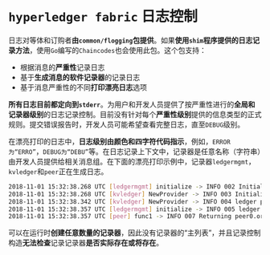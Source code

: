 # `hyperledger fabric` 日志控制

日志对等体和订购者**由`common/flogging`包提供**。如果**使用`shim`程序提供的日志记录方法**，使用`Go`编写的`Chaincodes`也会使用此包。这个包支持：

+ 根据消息的**严重性**记录日志
+ 基于**生成消息的软件记录器**的记录日志
+ 基于消息严重性的不同**打印漂亮日志**选项

**所有日志目前都定向到`stderr`**。为用户和开发人员提供了按严重性进行的**全局和记录器级别**的日志记录控制。目前没有针对每个**严重性级别**提供的信息类型的正式规则。提交错误报告时，开发人员可能希望查看完整日志，直至`DEBUG`级别。

在漂亮打印的日志中，**日志级别由颜色和四字符代码指示**，例如，`ERROR为“ERRO”`，`DEBUG为“DEBU”`等。在日志记录上下文中，记录器是任意名称（字符串）由开发人员提供给相关消息组。在下面的漂亮打印示例中，记录器`ledgermgmt`，`kvledger`和`peer`正在生成日志。

```sh
2018-11-01 15:32:38.268 UTC [ledgermgmt] initialize -> INFO 002 Initializing ledger mgmt 
2018-11-01 15:32:38.268 UTC [kvledger] NewProvider -> INFO 003 Initializing ledger provider 
2018-11-01 15:32:38.342 UTC [kvledger] NewProvider -> INFO 004 ledger provider Initialized 
2018-11-01 15:32:38.357 UTC [ledgermgmt] initialize -> INFO 005 ledger mgmt initialized 2018-11-01 15:32:38.357 UTC [peer] func1 -> INFO 006 Auto-detected peer address: 172.24.0.3:7051 
2018-11-01 15:32:38.357 UTC [peer] func1 -> INFO 007 Returning peer0.org1.example.com:7051
```

可以在运行时**创建任意数量的记录器**，因此没有记录器的“主列表”，并且记录控制构造**无法检查**记录记录器**是否实际存在或将存在**。

